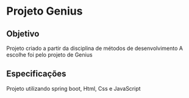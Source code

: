 # Projeto Genius 

## Objetivo
  Projeto criado a partir da disciplina de métodos de desenvolvimento
  A escolhe foi pelo projeto de Genius

## Especificações
  Projeto utilizando spring boot, Html, Css e JavaScript

